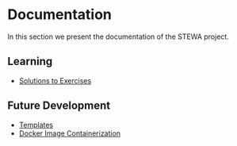 # Documentation

In this section we present the documentation of the STEWA project.

## Learning

- [Solutions to Exercises](./solutions/README.md)

## Future Development

- [Templates](./Templates.md)
- [Docker Image Containerization](./Docker-Image.md)
